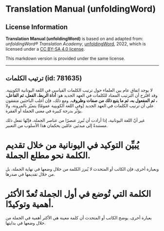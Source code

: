 # Translation Manual (unfoldingWord)

## License Information

**Translation Manual (unfoldingWord)** is based on and adapted from: _unfoldingWord® Translation Academy_, [unfoldingWord](https://unfoldingword.org/utw), 2022, which is licensed under a [CC BY-SA 4.0 license](https://creativecommons.org/licenses/by-sa/4.0/legalcode.en).

This markdown version is provided under the same license.



--------------------------------

## ترتيب الكلمات (id: 781635)

لا يوجد اتفاق عام بين العلماء حول ترتيب الكلمات القياسي في اللغة اليونانية الكوينِية. وقد اقتُرح أن الترتيب المعتاد للكلمات في العهد الجديد هو: **أداة الربط، الفعل، ثم الفاعل، ، ثم المفعول به، ثم ما يتبع ذلك من صفات وظروف.** ومع ذلك، فإن أغلب الباحثين متفقون على أن ترتيب الكلمات في العهد الجديد (وفي اللغة الكوينِية عمومًا) يتميّز بالمرونة، ولا يؤثّر بدرجة كبيرة في معنى الجملة أو الفقرة.

غير أنّ اللغة اليونانية، إذا أرادت أن تُبرِز عنصرًا من عناصر الجملة، فإنّها تفعل ذلك مستندةً إلى مبدئين عامّين يحكمان هذا الأسلوب من التعبير.

يُبيِّن التوكيد في اليونانية من خلال تقديم الكلمة نحو مطلع الجملة.
==================================================================

وبعبارة أخرى، فإن الكاتب أو المتحدث لا يُبرز الكلمة من خلال وضعها في نهاية الجملة، بل من خلال تقديمها في صدرها.

الكلمة التي تُوضع في أول الجملة تُعدّ الأكثر أهمية وتوكيدًا.
============================================================

بعبارة أخرى، يوضح الكاتب أو المتحدث أن كلمة معينة هي الأكثر أهمية في الجملة من خلال وضعها في بدايتها.


